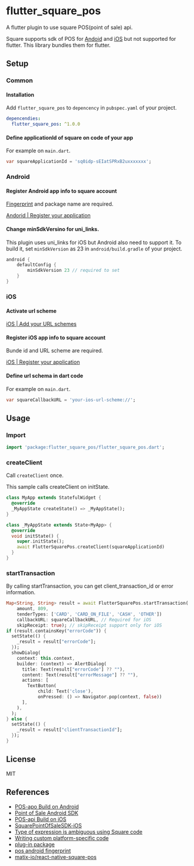 # flutter_square_pos

A flutter plugin to use square POS(point of sale) api.

Square supports sdk of POS for [Andoid](https://github.com/square/point-of-sale-android-sdk) and [iOS](https://github.com/square/SquarePointOfSaleSDK-iOS) but not supported for flutter.
This library bundles them for flutter.

## Setup

### Common

#### Installation

Add `flutter_square_pos` to `depencency` in `pubspec.yaml` of your project.

```yaml
depencendies:
  flutter_square_pos: ^1.0.0
```

#### Define applicationId of square on code of your app

For example on `main.dart`.

```dart
var squareApplicationId = 'sq0idp-sEIatSPRxB2uxxxxxxx';
```

### Android

#### Register Android app info to square account

[Fingerprint](https://developer.squareup.com/docs/pos-api/cookbook/find-your-android-fingerprint) and package name are required.

[Andorid | Register your application](https://developer.squareup.com/docs/pos-api/build-on-android#step-2-register-your-application)


#### Change minSdkVersino for uni_links.

This plugin uses uni_links for iOS but Android also need to support it.
To build it, set `minSdkVersion` as 23 in `android/build.gradle` of your project.

```gradle
android {
    defaultConfig {
        minSdkVersion 23 // required to set
    }
}
```

### iOS

#### Activate url scheme

[iOS | Add your URL schemes](https://developer.squareup.com/docs/pos-api/build-on-ios#step-4-add-your-url-schemes)

#### Register iOS app info to square account

Bunde id and URL scheme are required.

[iOS | Register your application](https://developer.squareup.com/docs/pos-api/build-on-ios#step-2-register-your-application)

#### Define url schema in dart code

For example on `main.dart`.

```dart
var squareCallbackURL = 'your-ios-url-scheme://';
```

## Usage

### Import
```dart
import 'package:flutter_square_pos/flutter_square_pos.dart';
```

### createClient

Call `createClient` once.

This sample calls createClient on initState.

```dart
class MyApp extends StatefulWidget {
  @override
  _MyAppState createState() => _MyAppState();
}

class _MyAppState extends State<MyApp> {
  @override
  void initState() {
    super.initState();
    await FlutterSquarePos.createClient(squareApplicationId)
  }
}
```

### startTransaction

By calling startTransaction, you can get client_transaction_id or error information.

```dart
Map<String, String> result = await FlutterSquarePos.startTransaction(
    amount, 809,
    tenderTypes: ['CARD', 'CARD_ON_FILE', 'CASH', 'OTHER'])
    callbackURL: squareCallbackURL, // Required for iOS
    skipReceipt: true); // skipReceipt support only for iOS
if (result.containsKey("errorCode")) {
  setState(() {
    _result = result["errorCode"];
  });
  showDialog(
    context: this.context,
    builder: (context) => AlertDialog(
      title: Text(result["errorCode"] ?? ""),
      content: Text(result["errorMessage"] ?? ""),
      actions: [
        TextButton(
            child: Text('close'),
            onPressed: () => Navigator.pop(context, false))
      ],
    ),
  );
} else {
  setState(() {
    _result = result["clientTransactionId"];
  });
}
```

## License

MIT

## References

- [POS-apo Build on Android](https://developer.squareup.com/docs/pos-api/build-on-android)
- [Point of Sale Android SDK](https://github.com/square/point-of-sale-android-sdk)
- [POS-api Build on iOS](https://developer.squareup.com/docs/pos-api/build-on-ios)
- [SquarePointOfSaleSDK-iOS](https://github.com/square/SquarePointOfSaleSDK-iOS)
- [Type of expression is ambiguous using Square code](https://stackoverflow.com/questions/46533607/type-of-expression-is-ambiguous-using-square-code)
- [Writing custom platform-specific code](https://flutter.dev/docs/development/platform-integration/platform-channels)
- [plug-in package](https://flutter.dev/developing-packages/)
- [pos android fingerprint](https://developer.squareup.com/docs/pos-api/cookbook/find-your-android-fingerprint)
- [matix-io/react-native-square-pos](https://github.com/matix-io/react-native-square-pos)
